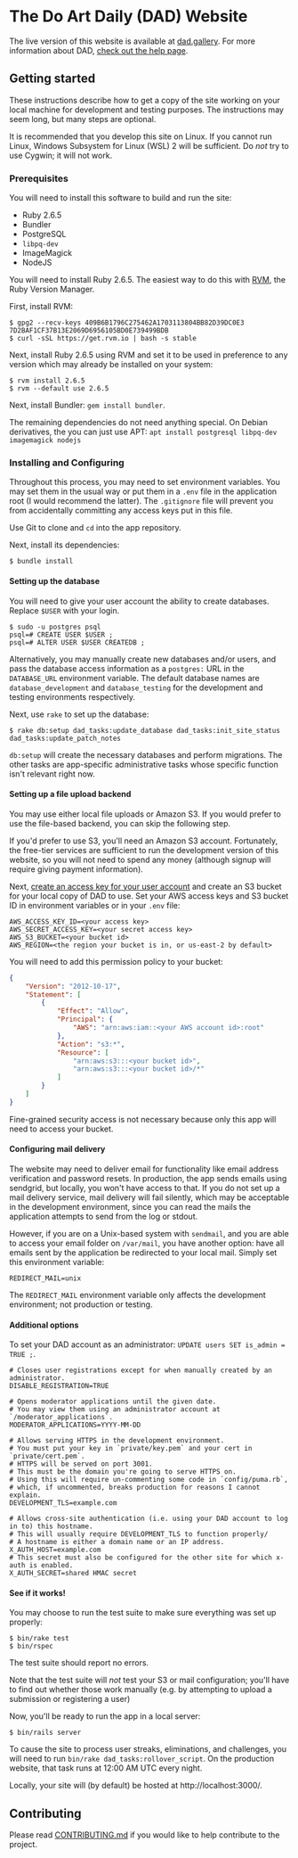 # The Do Art Daily (DAD) Website
The live version of this website is available at [dad.gallery](https://dad.gallery/).
For more information about DAD, [check out the help page](https://dad.gallery/help).

## Getting started
These instructions describe how to get a copy of the site working
on your local machine for development and testing purposes.
The instructions may seem long, but many steps are optional.

It is recommended that you develop this site on Linux.
If you cannot run Linux, Windows Subsystem for Linux (WSL) 2 will be sufficient.
Do *not* try to use Cygwin; it will not work.

### Prerequisites
You will need to install this software to build and run the site:

* Ruby 2.6.5
* Bundler
* PostgreSQL
* `libpq-dev`
* ImageMagick
* NodeJS

You will need to install Ruby 2.6.5. The easiest way to do this with [RVM](https://rvm.io/), the Ruby Version Manager.

First, install RVM:

```console
$ gpg2 --recv-keys 409B6B1796C275462A1703113804BB82D39DC0E3 7D2BAF1CF37B13E2069D6956105BD0E739499BDB
$ curl -sSL https://get.rvm.io | bash -s stable
```

Next, install Ruby 2.6.5 using RVM and set it to be used
in preference to any version which may already be installed on your system:

```console
$ rvm install 2.6.5
$ rvm --default use 2.6.5
```

Next, install Bundler: `gem install bundler`.

The remaining dependencies do not need anything special.
On Debian derivatives, the you can just use APT:
`apt install postgresql libpq-dev imagemagick nodejs`

### Installing and Configuring
Throughout this process, you may need to set environment variables.
You may set them in the usual way or put them in a `.env` file in the application root
(I would recommend the latter).
The `.gitignore` file will prevent you from accidentally committing any access keys put in this file.

Use Git to clone and `cd` into the app repository.

Next, install its dependencies:

```console
$ bundle install
```

#### Setting up the database
You will need to give your user account the ability to create databases. Replace `$USER` with your login.

```
$ sudo -u postgres psql
psql=# CREATE USER $USER ;
psql=# ALTER USER $USER CREATEDB ;
```

Alternatively, you may manually create new databases and/or users,
and pass the database access information as a `postgres:` URL in the `DATABASE_URL` environment variable.
The default database names are `database_development` and `database_testing`
for the development and testing environments respectively.

Next, use `rake` to set up the database:

```console
$ rake db:setup dad_tasks:update_database dad_tasks:init_site_status dad_tasks:update_patch_notes
```

`db:setup` will create the necessary databases and perform migrations.
The other tasks are app-specific administrative tasks whose specific function isn't relevant right now.

#### Setting up a file upload backend
You may use either local file uploads or Amazon S3.
If you would prefer to use the file-based backend, you can skip the following step.

If you'd prefer to use S3, you'll need an Amazon S3 account.
Fortunately, the free-tier services are sufficient to run the development version of this website,
so you will not need to spend any money (although signup will require giving payment information).

Next, [create an access key for your user account](https://docs.aws.amazon.com/general/latest/gr/managing-aws-access-keys.html) and create an S3 bucket for your local copy of DAD to use.
Set your AWS access keys and S3 bucket ID in environment variables or in your `.env` file:

```properties
AWS_ACCESS_KEY_ID=<your access key>
AWS_SECRET_ACCESS_KEY=<your secret access key>
AWS_S3_BUCKET=<your bucket id>
AWS_REGION=<the region your bucket is in, or us-east-2 by default>
```

You will need to add this permission policy to your bucket:

```JSON
{
    "Version": "2012-10-17",
    "Statement": [
        {
            "Effect": "Allow",
            "Principal": {
                "AWS": "arn:aws:iam::<your AWS account id>:root"
            },
            "Action": "s3:*",
            "Resource": [
                "arn:aws:s3:::<your bucket id>",
                "arn:aws:s3:::<your bucket id>/*"
            ]
        }
    ]
}
```

Fine-grained security access is not necessary because only this app will need to access your bucket.

#### Configuring mail delivery
The website may need to deliver email for functionality like email address verification and password resets.
In production, the app sends emails using sendgrid, but locally, you won't have access to that.
If you do not set up a mail delivery service, mail delivery will fail silently,
which may be acceptable in the development environment,
since you can read the mails the application attempts to send from the log or stdout.

However, if you are on a Unix-based system with `sendmail`,
and you are able to access your email folder on `/var/mail`, you have another option:
have all emails sent by the application be redirected to your local mail.
Simply set this environment variable:

```properties
REDIRECT_MAIL=unix
```

The `REDIRECT_MAIL` environment variable only affects the development environment; not production or testing.

#### Additional options
To set your DAD account as an administrator: `UPDATE users SET is_admin = TRUE ;`.

```properties
# Closes user registrations except for when manually created by an administrator.
DISABLE_REGISTRATION=TRUE

# Opens moderator applications until the given date.
# You may view them using an administrator account at `/moderator_applications`.
MODERATOR_APPLICATIONS=YYYY-MM-DD

# Allows serving HTTPS in the development environment.
# You must put your key in `private/key.pem` and your cert in `private/cert.pem`.
# HTTPS will be served on port 3001.
# This must be the domain you're going to serve HTTPS on.
# Using this will require un-commenting some code in `config/puma.rb`,
# which, if uncommented, breaks production for reasons I cannot explain.
DEVELOPMENT_TLS=example.com

# Allows cross-site authentication (i.e. using your DAD account to log in to) this hostname.
# This will usually require DEVELOPMENT_TLS to function properly/
# A hostname is either a domain name or an IP address.
X_AUTH_HOST=example.com
# This secret must also be configured for the other site for which x-auth is enabled.
X_AUTH_SECRET=shared HMAC secret
```

#### See if it works!
You may choose to run the test suite to make sure everything was set up properly:

```console
$ bin/rake test
$ bin/rspec
```

The test suite should report no errors.

Note that the test suite will *not* test your S3 or mail configuration;
you'll have to find out whether those work manually
(e.g. by attempting to upload a submission or registering a user)

Now, you'll be ready to run the app in a local server:

```console
$ bin/rails server
```

To cause the site to process user streaks, eliminations, and challenges, you will need to run `bin/rake dad_tasks:rollover_script`.
On the production website, that task runs at 12:00 AM UTC every night.

Locally, your site will (by default) be hosted at http://localhost:3000/.

## Contributing
Please read [CONTRIBUTING.md](https://github.com/LastArtistStanding/last-artist-standing/blob/master/docs/CONTRIBUTING.md)
if you would like to help contribute to the project.
